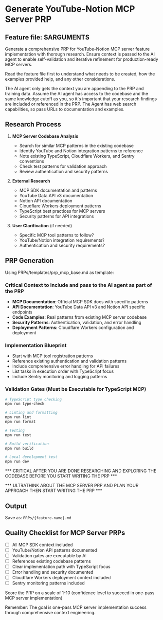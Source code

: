 # Generate YouTube-Notion MCP Server PRP

## Feature file: $ARGUMENTS

Generate a comprehensive PRP for YouTube-Notion MCP server feature implementation with thorough research. Ensure context is passed to the AI agent to enable self-validation and iterative refinement for production-ready MCP servers.

Read the feature file first to understand what needs to be created, how the examples provided help, and any other considerations.

The AI agent only gets the context you are appending to the PRP and training data. Assume the AI agent has access to the codebase and the same knowledge cutoff as you, so it's important that your research findings are included or referenced in the PRP. The Agent has web search capabilities, so pass URLs to documentation and examples.

## Research Process

1. **MCP Server Codebase Analysis**
   - Search for similar MCP patterns in the existing codebase
   - Identify YouTube and Notion integration patterns to reference
   - Note existing TypeScript, Cloudflare Workers, and Sentry conventions
   - Check test patterns for validation approach
   - Review authentication and security patterns

2. **External Research**
   - MCP SDK documentation and patterns
   - YouTube Data API v3 documentation
   - Notion API documentation
   - Cloudflare Workers deployment patterns
   - TypeScript best practices for MCP servers
   - Security patterns for API integrations

3. **User Clarification** (if needed)
   - Specific MCP tool patterns to follow?
   - YouTube/Notion integration requirements?
   - Authentication and security requirements?

## PRP Generation

Using PRPs/templates/prp_mcp_base.md as template:

### Critical Context to Include and pass to the AI agent as part of the PRP
- **MCP Documentation**: Official MCP SDK docs with specific patterns
- **API Documentation**: YouTube Data API v3 and Notion API specific endpoints
- **Code Examples**: Real patterns from existing MCP server codebase
- **Security Patterns**: Authentication, validation, and error handling
- **Deployment Patterns**: Cloudflare Workers configuration and deployment

### Implementation Blueprint
- Start with MCP tool registration patterns
- Reference existing authentication and validation patterns
- Include comprehensive error handling for API failures
- List tasks in execution order with TypeScript focus
- Include Sentry monitoring and logging patterns

### Validation Gates (Must be Executable for TypeScript MCP)
```bash
# TypeScript type checking
npm run type-check

# Linting and formatting
npm run lint
npm run format

# Testing
npm run test

# Build verification
npm run build

# Local development test
npm run dev
```

*** CRITICAL AFTER YOU ARE DONE RESEARCHING AND EXPLORING THE CODEBASE BEFORE YOU START WRITING THE PRP ***

*** ULTRATHINK ABOUT THE MCP SERVER PRP AND PLAN YOUR APPROACH THEN START WRITING THE PRP ***

## Output
Save as: `PRPs/{feature-name}.md`

## Quality Checklist for MCP Server PRPs
- [ ] All MCP SDK context included
- [ ] YouTube/Notion API patterns documented
- [ ] Validation gates are executable by AI
- [ ] References existing codebase patterns
- [ ] Clear implementation path with TypeScript focus
- [ ] Error handling and security documented
- [ ] Cloudflare Workers deployment context included
- [ ] Sentry monitoring patterns included

Score the PRP on a scale of 1-10 (confidence level to succeed in one-pass MCP server implementation)

Remember: The goal is one-pass MCP server implementation success through comprehensive context engineering.

